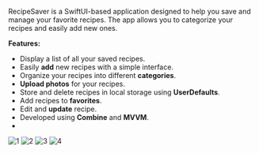 RecipeSaver is a SwiftUI-based application designed to help you save and manage your favorite recipes. The app allows you to categorize your recipes and easily add new ones.


**Features:**
- Display a list of all your saved recipes.
- Easily **add** new recipes with a simple interface.
- Organize your recipes into different **categories**.
- **Upload photos** for your recipes.
- Store and delete recipes in local storage using **UserDefaults**.
- Add recipes to **favorites**.
- Edit and **update** recipe.
- Developed using **Combine** and **MVVM**.
- 
![1](https://github.com/user-attachments/assets/f2132b49-58d1-4ef8-8d1a-bc318c35d339)
![2](https://github.com/user-attachments/assets/094c121a-9841-4fbc-a324-793e41d4c22f)
![3](https://github.com/user-attachments/assets/5ca6e7f3-0650-45d4-9a0c-4f29a8ae2be8)
![4](https://github.com/user-attachments/assets/9889c5c4-f18f-4c97-8207-0c09ad322768)




